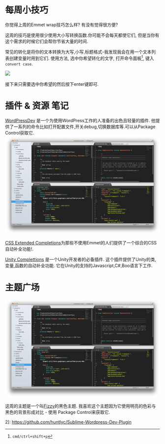 # 每周小技巧

你觉得上周的Emmet wrap技巧怎么样? 有没有觉得很方便?

这周的技巧是使用很少使用大小写转换函数.你可能不会每天都使它们, 但是当你有这个需求的时候它们会帮你节省大量的时间.

常见的转化是将你的文本转换为大写,小写,标题格式-我发现我会在用一个文本列表创建变量时用到它们. 使用方法, 选中你希望转化的文字, 打开命令面板[^注1], 键入`convert case`.

![][1]

接下来只需要选中你希望的然后按下enter键即可.

# 插件 & 资源 笔记

[WordPressDev][2] 是一个为使用WordPress工作的人准备的出色且轻量的插件. 他提供了一系列的命令比如打开配置文件,开关debug,切换数据库等.可以从Package Control获取它.![](05-01-29-002.png)

[CSS Extended Completions][2]为那些不使用Emmet的人们提供了一个综合的CSS自动补全功能!.

[Unity Complettions][3] 是一个Unity开发者的必备插件. 这个插件提供了Unity的类,变量,函数的自动补全功能. 它在Unity的支持的Javascript,C#,Boo语言下工作.

# 主题广场

![][4]

这周的主题是一个叫[Fizzy][5]的黑色主题. 我喜欢这个主题因为它使用明亮的色彩与黑色的背景形成对比 - 使用 Package Control来获取它.


[^注1]: `cmd/ctrl+shift+p`


[1]: 05-01-29-001.png
[2]: https://github.com/subhaze/CSS-Extended
[3]: https://github.com/oferei/sublime-unity-completions
[4]: 05-01-29-002.png
[5]: https://github.com/xandrcouk/fizzy-theme
2]: https://github.com/huntlyc/Sublime-Wordpress-Dev-Plugin
